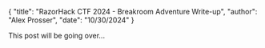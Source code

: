 { "title": "RazorHack CTF 2024 - Breakroom Adventure Write-up", "author": "Alex Prosser", "date": "10/30/2024" }

This post will be going over...